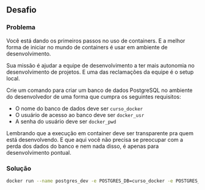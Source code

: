 ## Desafio

### Problema

Você está dando os primeiros passos no uso de containers. E a melhor forma de iniciar no mundo de containers é usar em ambiente de desenvolvimento.

Sua missão é ajudar a equipe de desenvolvimento a ter mais autonomia no desenvolvimento de projetos. E uma das reclamações da equipe é o setup local.

Crie um comando para criar um banco de dados PostgreSQL no ambiente do desenvolvedor de uma forma que cumpra os seguintes requisitos:

- O nome do banco de dados deve ser `curso_docker`
- O usuário de acesso ao banco deve ser `docker_usr`
- A senha do usuário deve ser `docker_pwd`

Lembrando que a execução em container deve ser transparente pra quem está desenvolvendo. E que aqui você não precisa se preocupar com a perda dos dados do banco e nem nada disso, é apenas para desenvolvimento pontual.

### Solução

```bash
docker run --name postgres_dev -e POSTGRES_DB=curso_docker -e POSTGRES_USER=docker_usr -e POSTGRES_PASSWORD=docker_pwd -p 5432:5432 -d postgres
```
